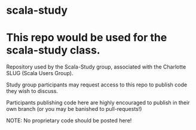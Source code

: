 scala-study
===========

This repo would be used for the scala-study class.
=======
Repository used by the Scala-Study group, associated with the Charlotte SLUG (Scala Users Group).

Study group participants may request access to this repo to publish code they wish to discuss.

Participants publishing code here are highly encouraged to publish in their own branch (or you may be banished to pull-requests!)

NOTE: No proprietary code should be posted here!

